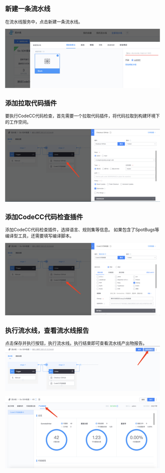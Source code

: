## 新建一条流水线

在流水线服务中，点击新建一条流水线。

![](../assets/CreateNewPipeline.png)


## 添加拉取代码插件

要执行CodeCC代码检查，首先需要一个拉取代码插件，将代码拉取到构建环境下的工作空间。

![](../assets/GitPull.png)


## 添加CodeCC代码检查插件

添加CodeCC代码检查插件，选择语言、规则集等信息。
如果包含了SpotBugs等编译型工具，还需要填写编译脚本。

![](../assets/AddCodeccPlugin.png)


## 执行流水线，查看流水线报告

点击保存并执行按钮，执行流水线。执行结束即可查看流水线产出物报告。
![](../assets/ExecutePipeline.png)

![](../assets/PipelineOutput.png)

